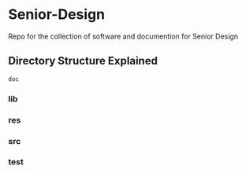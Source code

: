 # Senior-Design
Repo for the collection of software and documention for Senior Design

## Directory Structure Explained

`doc`

### lib 

### res

### src

### test
